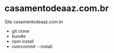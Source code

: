 casamentodeaaz.com.br
=====================

Site casamentodeaaz.com.br

- git clone
- bundle
- npm install
- overcommit --install
